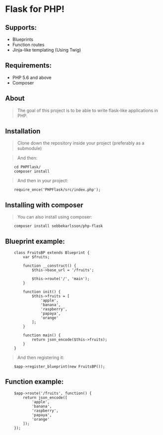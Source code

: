 # Flask for PHP!

## Supports:
* Blueprints
* Function routes
* Jinja-like templating (Using Twig)

## Requirements:
* PHP 5.6 and above
* Composer

## About
> The goal of this project is to be able to write
> flask-like applications in PHP.

## Installation
> Clone down the repository inside your project
> (preferably as a submodule)

> And then:

        cd PHPFlask/
        composer install

> And then in your project:

        require_once('PHPFlask/src/index.php');

## Installing with composer
> You can also install using composer:

        composer install sebbekarlsson/php-flask

## Blueprint example:

        class FruitsBP extends Blueprint {
            var $fruits;
            
            function __construct() {
                $this->base_url = '/fruits';

                $this->route('/', 'main');
            }

            function init() {
                $this->fruits = [
                    'apple',
                    'banana',
                    'raspberry',
                    'papaya',
                    'orange'
                ];
            }

            function main() {
                return json_encode($this->fruits);
            }
        }
        
> And then registering it:
        
        $app->register_blueprint(new FruitsBP());
        
 
## Function example:

        $app->route('/fruits', function() {
            return json_encode([
                'apple',
                'banana',
                'raspberry',
                'papaya',
                'orange'
            ]); 
        });

